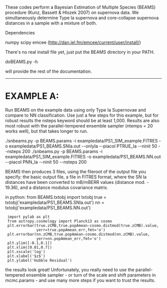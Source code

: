 These codes perform a Bayesian Estimation of Multiple Species
(BEAMS) procedure (Kunz, Bassett & Hlozek 2007) on supernova data.
We simultaneously determine Type Ia supernova and core-collapse
supernova distances in a sample with a mixture of both.

Dependencies

numpy
scipy
emcee (http://dan.iel.fm/emcee/current/user/install/)

There's no real install file yet, just put the BEAMS directory in your PATH.

doBEAMS.py -h

will provide the rest of the documentation.

------------
# EXAMPLE A:

  Run BEAMS on the example data using only Type Ia Supernovae and
  compare to NN classification.  Use just a few steps for this example,
  but for robust results the nsteps keyword should be at least 1,000.
  Results are also most robust with the parallel-tempered ensemble sampler
  (ntemps = 20 works well), but that takes longer to run.

   ./snbeams.py -p BEAMS.params -i exampledata/PS1_SIM_example.FITRES -o exampledata/PS1_BEAMS.SNIa.out --onlyIa --piacol PTRUE_Ia --ninit 50 --nsteps 200
   ./snbeams.py -p BEAMS.params -i exampledata/PS1_SIM_example.FITRES -o exampledata/PS1_BEAMS.NN.out --piacol PNN_Ia --ninit 50 --nsteps 200

  BEAMS then produces 3 files, using the fileroot of the output file
  you specify: the basic output file, a file in FITRES format, where the
  SN Ia distances have been converted to mB/mBERR values
  (distance mod. - 19.36), and a distance modulus covariance matrix.

  in python:
     from BEAMS.txtobj import txtobj
     true = txtobj('exampledata/PS1_BEAMS.SNIa.out')
     nn = txtobj('exampledata/PS1_BEAMS.NN.out')

     import pylab as plt
     from astropy.cosmology import Planck13 as cosmo
     plt.errorbar(true.zCMB,true.popAmean-cosmo.distmod(true.zCMB).value,
                  yerr=true.popAmean_err,fmt='o')
     plt.errorbar(nn.zCMB,true.popAmean-cosmo.distmod(nn.zCMB).value,
                  yerr=nn.popAmean_err,fmt='o')
     plt.ylim([-0.1,0.1])
     plt.xlim([0.01,0.7])
     plt.xscale('log')
     plt.xlabel('$z$')
     plt.ylabel('Hubble Residual')

  the results look great!  Unfortunately, you really need to use the
  parallel-tempered ensemble sampler - or turn of the scale and shift
  parameters in mcmc.params - and use many more steps if you want to
  trust the results.
  